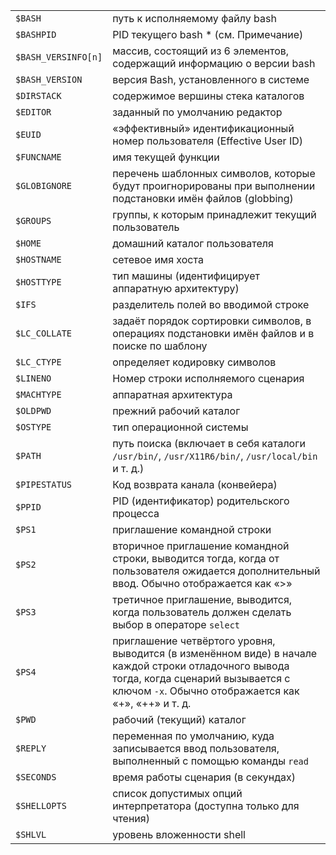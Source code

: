 
|   |   |
|---|---|
|`$BASH`|путь к исполняемому файлу bash|
|`$BASHPID`|PID текущего bash * (см. Примечание)|
|`$BASH_VERSINFO[n]`|массив, состоящий из 6 элементов, содержащий информацию о версии bash|
|`$BASH_VERSION`|версия Bash, установленного в системе|
|`$DIRSTACK`|содержимое вершины стека каталогов|
|`$EDITOR`|заданный по умолчанию редактор|
|`$EUID`|«эффективный» идентификационный номер пользователя (Effective User ID)|
|`$FUNCNAME`|имя текущей функции|
|`$GLOBIGNORE`|перечень шаблонных символов, которые будут проигнорированы при выполнении подстановки имён файлов (globbing)|
|`$GROUPS`|группы, к которым принадлежит текущий пользователь|
|`$HOME`|домашний каталог пользователя|
|`$HOSTNAME`|сетевое имя хоста|
|`$HOSTTYPE`|тип машины (идентифицирует аппаратную архитектуру)|
|`$IFS`|разделитель полей во вводимой строке|
|`$LC_COLLATE`|задаёт порядок сортировки символов, в операциях подстановки имён файлов и в поиске по шаблону|
|`$LC_CTYPE`|определяет кодировку символов|
|`$LINENO`|Номер строки исполняемого сценария|
|`$MACHTYPE`|аппаратная архитектура|
|`$OLDPWD`|прежний рабочий каталог|
|`$OSTYPE`|тип операционной системы|
|`$PATH`|путь поиска (включает в себя каталоги `/usr/bin/`, `/usr/X11R6/bin/`, `/usr/local/bin` и т. д.)|
|`$PIPESTATUS`|Код возврата канала (конвейера)|
|`$PPID`|PID (идентификатор) родительского процесса|
|`$PS1`|приглашение командной строки|
|`$PS2`|вторичное приглашение командной строки, выводится тогда, когда от пользователя ожидается дополнительный ввод. Обычно отображается как «>»|
|`$PS3`|третичное приглашение, выводится, когда пользователь должен сделать выбор в операторе `select`|
|`$PS4`|приглашение четвёртого уровня, выводится (в изменённом виде) в начале каждой строки отладочного вывода тогда, когда сценарий вызывается с ключом `-x`. Обычно отображается как «+», «++» и т. д.|
|`$PWD`|рабочий (текущий) каталог|
|`$REPLY`|переменная по умолчанию, куда записывается ввод пользователя, выполненный с помощью команды `read`|
|`$SECONDS`|время работы сценария (в секундах)|
|`$SHELLOPTS`|список допустимых опций интерпретатора (доступна только для чтения)|
|`$SHLVL`|уровень вложенности shell|
